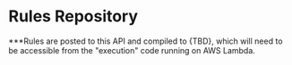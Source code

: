 # Rules Repository

***Rules are posted to this API and compiled to {TBD}, which will need to be accessible from the "execution" code running on AWS Lambda.
